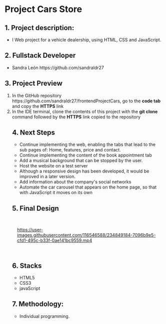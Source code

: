 ﻿<h1>Project Cars Store</h1>

<h2>1. Project description:</h2>

<ul>
<li>I Web project for a vehicle dealership, using HTML, CSS and JavaScript.</li>
</ul>


<h2>2. Fullstack Developer</h2>

<ul>
<li>Sandra León  https://github.com/sandraldr27</li>    
</ul>


<h2>3. Project Preview</h2>
<ol>
<li>In the GitHub repository https://github.com/sandraldr27/frontendProjectCars, go to the <strong>code tab</strong> and copy the <strong>HTTPS</strong> link</li>
<li>In the IDE terminal, clone the contents of this project with the <strong>git clone</strong> command followed by the <strong>HTTPS</strong> link copied to the repository</li>
</ol>
<ul>

<h2>4. Next Steps</h2>

<ul>
<li>Continue implementing the web, enabling the tabs that lead to the sub pages of: Home, features, price and contact.</li>
<li>Continue implementing the content of the book appointment tab</li>
<li>Add a musical background that can be stopped by the user.</li>
<li>Host the website on a test server</li>
<li>Although a responsive design has been developed, it would be improved in a later version.</li>
<li>Add information about the company's social networks</li>
<li>Automate the car carousel that appears on the home page, so that with JavaScript it moves on its own</li>
</ul>


<h2>5. Final Design</h2>

<div style="heigth:auto; display:flex; flex-wrap:wrap; justify-content:center; padding:1rem">

https://user-images.githubusercontent.com/116546588/234849184-7096b9e5-cfd1-495c-b33f-0ae141bc9559.mp4

</div>

<h2>6. Stacks</h2>
<ul>
<li>HTML5</li>
<li>CSS3</li>
<li>javaScript</li>
</ul>

<h2>7. Methodology:</h2>
<ul>
<li>Individual programming.</li>
</ul>



